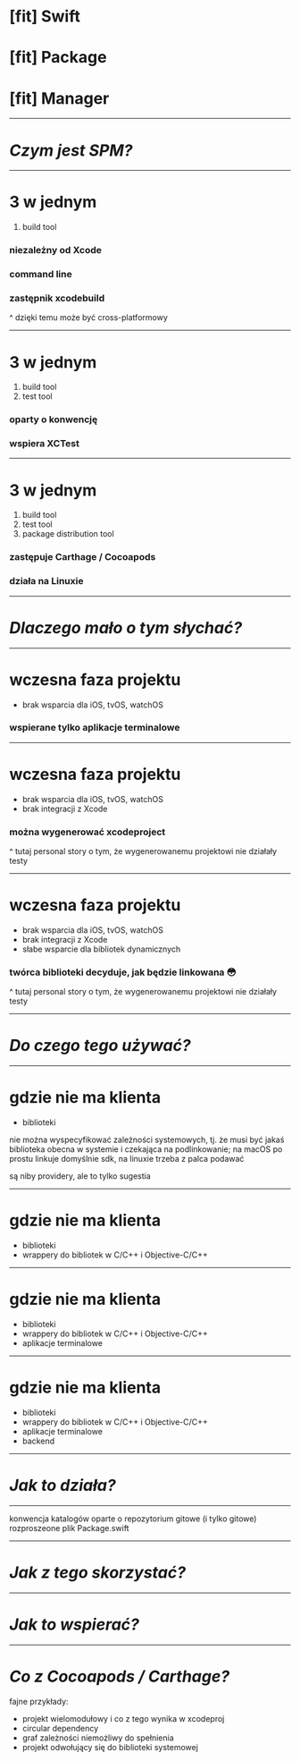 # [fit] Swift 
# [fit] Package 
# [fit] Manager

---

# *Czym jest SPM?*

---

# 3 w jednym

1. build tool

### niezależny od Xcode
### command line
### zastępnik xcodebuild

^ dzięki temu może być cross-platformowy

---

# 3 w jednym

1. build tool
2. test tool

### oparty o konwencję 
### wspiera XCTest

---

# 3 w jednym

1. build tool
2. test tool
3. package distribution tool

### zastępuje Carthage / Cocoapods
### działa na Linuxie

---

# *Dlaczego mało o tym słychać?*

---

# wczesna faza projektu

- brak wsparcia dla iOS, tvOS, watchOS

### wspierane tylko aplikacje terminalowe

---

# wczesna faza projektu

- brak wsparcia dla iOS, tvOS, watchOS
- brak integracji z Xcode

### można wygenerować xcodeproject

^ tutaj personal story o tym, że wygenerowanemu projektowi nie działały testy

---

# wczesna faza projektu

- brak wsparcia dla iOS, tvOS, watchOS
- brak integracji z Xcode
- słabe wsparcie dla bibliotek dynamicznych

### twórca biblioteki decyduje, jak będzie linkowana 😳

^ tutaj personal story o tym, że wygenerowanemu projektowi nie działały testy

---

# *Do czego tego używać?*

---

# gdzie nie ma klienta

- biblioteki

nie można wyspecyfikować zależności systemowych, tj. że musi być jakaś biblioteka obecna w systemie i czekająca na podlinkowanie; na macOS po prostu linkuje domyślnie sdk, na linuxie trzeba z palca podawać

są niby providery, ale to tylko sugestia

---

# gdzie nie ma klienta

- biblioteki
- wrappery do bibliotek w C/C++ i Objective-C/C++

---

# gdzie nie ma klienta

- biblioteki
- wrappery do bibliotek w C/C++ i Objective-C/C++
- aplikacje terminalowe

---

# gdzie nie ma klienta

- biblioteki
- wrappery do bibliotek w C/C++ i Objective-C/C++
- aplikacje terminalowe
- backend

---

# *Jak to działa?*

---

konwencja katalogów
oparte o repozytorium gitowe (i tylko gitowe)
rozproszeone
plik Package.swift

---

# *Jak z tego skorzystać?*

---

# *Jak to wspierać?*

---

# *Co z Cocoapods / Carthage?*


fajne przykłady:
* projekt wielomodułowy i co z tego wynika w xcodeproj
* circular dependency
* graf zależności niemożliwy do spełnienia
* projekt odwołujący się do biblioteki systemowej
